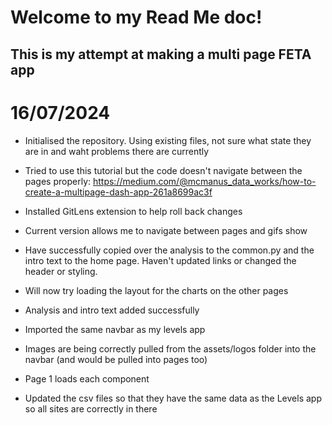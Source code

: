 # Welcome to my Read Me doc!

## This is my attempt at making a multi page FETA app

# 16/07/2024
* Initialised the repository. Using existing files, not sure what state they are in and waht problems there are currently
* Tried to use this tutorial but the code doesn't navigate between the pages properly: https://medium.com/@mcmanus_data_works/how-to-create-a-multipage-dash-app-261a8699ac3f
* Installed GitLens extension to help roll back changes
* Current version allows me to navigate between pages and gifs show

* Have successfully copied over the analysis to the common.py and the intro text to the home page. Haven't updated links or changed the header or styling.
* Will now try loading the layout for the charts on the other pages
* Analysis and intro text added successfully
* Imported the same navbar as my levels app
* Images are being correctly pulled from the assets/logos folder into the navbar (and would be pulled into pages too)

* Page 1 loads each component 
* Updated the csv files so that they have the same data as the Levels app so all sites are correctly in there